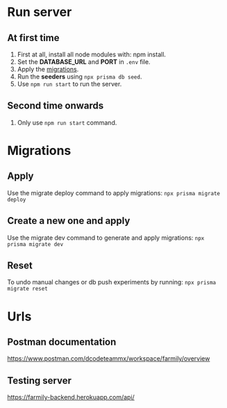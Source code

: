 # Run server
## At first time
1. First at all, install all node modules with: npm install.
2. Set the **DATABASE_URL** and **PORT** in `.env` file.
3. Apply the [migrations](#apply).
4. Run the **seeders** using `npx prisma db seed`.
5. Use `npm run start` to run the server.
## Second time onwards
1. Only use `npm run start` command.

# Migrations
## Apply
Use the migrate deploy command to apply migrations:
`npx prisma migrate deploy`
## Create a new one and apply
Use the migrate dev command to generate and apply migrations:
`npx prisma migrate dev`
## Reset
To undo manual changes or db push experiments by running:
`npx prisma migrate reset`

# Urls
## Postman documentation
<https://www.postman.com/dcodeteammx/workspace/farmily/overview>
## Testing server
<https://farmily-backend.herokuapp.com/api/>